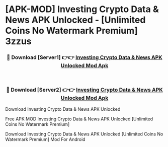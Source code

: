 # [APK-MOD] Investing  Crypto Data & News APK Unlocked - [Unlimited Coins No Watermark Premium] 3zzus



<div align="center">
<h3>🔴 Download [Server1] 👉👉 <a href="https://momento.my/?title=Investing__Crypto_Data_&_News_APK_Unlocked">Investing  Crypto Data & News APK Unlocked Mod Apk</a></h3><br>

<h3>🔴 Download [Server2] 👉👉 <a href="https://momento.my/?title=Investing__Crypto_Data_&_News_APK_Unlocked">Investing  Crypto Data & News APK Unlocked Mod Apk</a></h3>
</div>



Download Investing  Crypto Data & News APK Unlocked 

Free APK MOD Investing  Crypto Data & News APK Unlocked [Unlimited Coins No Watermark Premium]

Download Investing  Crypto Data & News APK Unlocked [Unlimited Coins No Watermark Premium] Mod For Android
